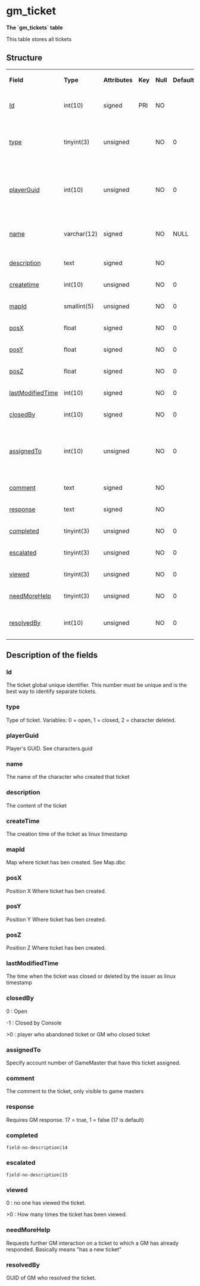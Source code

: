 # gm\_ticket

**The \`gm\_tickets\` table**

This table stores all tickets

## Structure

<table>
<tbody>
<tr class="odd">
<td><p><strong>Field</strong></p></td>
<td><p><strong>Type</strong></p></td>
<td><p><strong>Attributes</strong></p></td>
<td><p><strong>Key</strong></p></td>
<td><p><strong>Null</strong></p></td>
<td><p><strong>Default</strong></p></td>
<td><p><strong>Extra</strong></p></td>
<td><p><strong>Comment</strong></p></td>
</tr>
<tr class="even">
<td><p><a href="#id">Id</a></p></td>
<td><p>int(10)</p></td>
<td><p>signed</p></td>
<td><p>PRI</p></td>
<td><p>NO</p></td>
<td><p><br />
</p></td>
<td><p>Auto increment</p></td>
<td><p><br />
</p></td>
</tr>
<tr class="odd">
<td><p><a href="#type">type</a></p></td>
<td><p>tinyint(3)</p></td>
<td><p>unsigned</p></td>
<td><p><br />
</p></td>
<td><p>NO</p></td>
<td><p>0</p></td>
<td><p><br />
</p></td>
<td><p>0 open, 1 closed, 2 character deleted</p></td>
</tr>
<tr class="even">
<td><p><a href="#playerguid">playerGuid</a></p></td>
<td><p>int(10)</p></td>
<td><p>unsigned</p></td>
<td><p><br />
</p></td>
<td><p>NO</p></td>
<td><p>0</p></td>
<td><p><br />
</p></td>
<td><p>Global Unique Identifier of ticket creator</p></td>
</tr>
<tr class="odd">
<td><p><a href="#name">name</a></p></td>
<td><p>varchar(12)</p></td>
<td><p>signed</p></td>
<td><p><br />
</p></td>
<td><p>NO</p></td>
<td><p>NULL</p></td>
<td><p><br />
</p></td>
<td><p>Name of ticket creator</p></td>
</tr>
<tr class="even">
<td><p><a href="#description">description</a></p></td>
<td><p>text</p></td>
<td><p>signed</p></td>
<td><p><br />
</p></td>
<td><p>NO</p></td>
<td><p><br />
</p></td>
<td><br />
</td>
<td><p><br />
</p></td>
</tr>
<tr class="odd">
<td><p><a href="#createtime">createtime</a></p></td>
<td><p>int(10)</p></td>
<td><p>unsigned</p></td>
<td><br />
</td>
<td><p>NO</p></td>
<td>0</td>
<td><br />
</td>
<td><br />
</td>
</tr>
<tr class="even">
<td><p><a href="#mapid">mapId</a></p></td>
<td><p>smallint(5)</p></td>
<td><p>unsigned</p></td>
<td><br />
</td>
<td><p>NO</p></td>
<td>0</td>
<td><br />
</td>
<td><br />
</td>
</tr>
<tr class="dd">
<td><p><a href="#posx">posX</a></p></td>
<td><p>float</p></td>
<td><p>signed</p></td>
<td><br />
</td>
<td><p>NO</p></td>
<td><p>0</p></td>
<td><br />
</td>
<td><br />
</td>
</tr>
<tr class="even">
<td><p><a href="#posy">posY</a></p></td>
<td><p>float</p></td>
<td><p>signed</p></td>
<td><br />
</td>
<td><p>NO</p></td>
<td><p>0</p></td>
<td><br />
</td>
<td><br />
</td>
</tr>
<tr class="odd">
<td><p><a href="#posz">posZ</a></p></td>
<td><p>float</p></td>
<td><p>signed</p></td>
<td><br />
</td>
<td><p>NO</p></td>
<td><p>0</p></td>
<td><br />
</td>
<td><br />
</td>
</tr>
<tr class="even">
<td><p><a href="#lastmodifiedtime">lastModifiedTime</a></p></td>
<td><p>int(10)</p></td>
<td><p>signed</p></td>
<td><br />
</td>
<td><p>NO</p></td>
<td><p>0</p></td>
<td><br />
</td>
<td><br />
</td>
</tr>
<tr class="odd">
<td><p><a href="#closedby">closedBy</a></p></td>
<td><p>int(10)</p></td>
<td><p>signed</p></td>
<td><br />
</td>
<td><p>NO</p></td>
<td><p>0</p></td>
<td><br />
</td>
<td><br />
</td>
</tr>
<tr class="even">
<td><p><a href="#assignedto">assignedTo</a></p></td>
<td><p>int(10)</p></td>
<td><p>unsigned</p></td>
<td><br />
</td>
<td><p>NO</p></td>
<td><p>0</p></td>
<td><br />
</td>
<td><p>GUID of admin to whom ticket is assigned</p></td>
</tr>
<tr class="odd">
<td><p><a href="#comment">comment</a></p></td>
<td><p>text</p></td>
<td><p>signed</p></td>
<td><br />
</td>
<td><p>NO</p></td>
<td><br />
</td>
<td><br />
</td>
<td><br />
</td>
</tr>
<tr class="even">
<td><p><a href="#response">response</a></p></td>
<td><p>text</p></td>
<td><p>signed</p></td>
<td><br />
</td>
<td><p>NO</p></td>
<td><br />
</td>
<td><br />
</td>
<td><br />
</td>
</tr>
<tr class="odd">
<td><p><a href="#completed">completed</a></p></td>
<td><p>tinyint(3)</p></td>
<td><p>unsigned</p></td>
<td><br />
</td>
<td><p>NO</p></td>
<td><p>0</p></td>
<td><br />
</td>
<td><br />
</td>
</tr>
<tr class="even">
<td><p><a href="#escalated">escalated</a></p></td>
<td><p>tinyint(3)</p></td>
<td><p>unsigned</p></td>
<td><br />
</td>
<td><p>NO</p></td>
<td><p>0</p></td>
<td><br />
</td>
<td><br />
</td>
</tr>
<tr class="odd">
<td><p><a href="#viewed">viewed</a></p></td>
<td><p>tinyint(3)</p></td>
<td><p>unsigned</p></td>
<td><br />
</td>
<td><p>NO</p></td>
<td><p>0</p></td>
<td><br />
</td>
<td><br />
</td>
</tr>
<tr class="even">
<td><p><a href="#needmorehelp">needMoreHelp</a></p></td>
<td><p>tinyint(3)</p></td>
<td><p>unsigned</p></td>
<td><br />
</td>
<td><p>NO</p></td>
<td><p>0</p></td>
<td><br />
</td>
<td><br />
</td>
</tr>
<tr class="odd">
<td><p><a href="#resolvedBy">resolvedBy</a></p></td>
<td><p>int(10)</p></td>
<td><p>unsigned</p></td>
<td><br />
</td>
<td><p>NO</p></td>
<td><p>0</p></td>
<td><br />
</td>
<td>GUID of GM who resolved the ticket</td>
</tr>

</tbody>
</table>

## Description of the fields

### Id

The ticket global unique identifier. This number must be unique and is the best way to identify separate tickets.

### type
Type of ticket. 
Variables: 0 = open, 1 = closed, 2 = character deleted.

### playerGuid

Player's GUID. See characters.guid

### name

The name of the character who created that ticket

### description

The content of the ticket

### createTime

The creation time of the ticket as linux timestamp

### mapId

Map where ticket has ben created. See Map.dbc

### posX

Position X Where ticket has ben created.

### posY

Position Y Where ticket has ben created.

### posZ

Position Z Where ticket has ben created.

### lastModifiedTime

The time when the ticket was closed or deleted by the issuer as linux timestamp

### closedBy

0 : Open

-1 : Closed by Console

&gt;0 : player who abandoned ticket or GM who closed ticket

### assignedTo

Specify account number of GameMaster that have this ticket assigned.

### comment

The comment to the ticket, only visible to game masters

### response

Requires GM response. 17 = true, 1 = false (17 is default)

### completed

`field-no-description|14`

### escalated

`field-no-description|15`

### viewed

0 : no one has viewed the ticket.

&gt;0 : How many times the ticket has been viewed.

### needMoreHelp

Requests further GM interaction on a ticket to which a GM has already responded. Basically means "has a new ticket"

### resolvedBy

GUID of GM who resolved the ticket.
